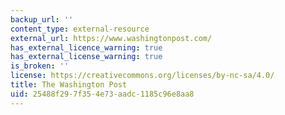 ```yaml
---
backup_url: ''
content_type: external-resource
external_url: https://www.washingtonpost.com/
has_external_licence_warning: true
has_external_license_warning: true
is_broken: ''
license: https://creativecommons.org/licenses/by-nc-sa/4.0/
title: The Washington Post
uid: 25488f29-7f35-4e73-aadc-1185c96e8aa8
---
```

